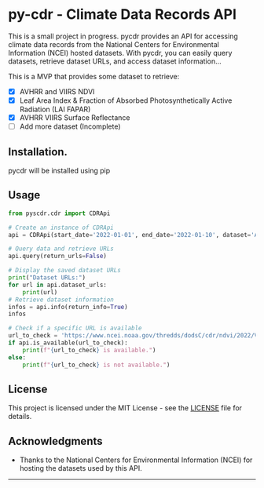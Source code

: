 # py-cdr - Climate Data Records API

This is a small project in progress. pycdr provides an API for accessing climate data records from the National Centers for Environmental Information (NCEI) hosted datasets. With pycdr, you can easily query datasets, retrieve dataset URLs, and access dataset information...

This is a MVP that provides some dataset to retrieve: 

- [x] AVHRR and VIIRS NDVI
- [x] Leaf Area Index & Fraction of Absorbed Photosynthetically Active Radiation (LAI FAPAR)
- [x] AVHRR VIIRS Surface Reflectance
- [ ] Add more dataset (Incomplete)

## Installation.

pycdr will be installed using pip

## Usage

```python
from pyscdr.cdr import CDRApi

# Create an instance of CDRApi
api = CDRApi(start_date='2022-01-01', end_date='2022-01-10', dataset='AVHRR_VIIRS_NDVI_V5')

# Query data and retrieve URLs
api.query(return_urls=False)

# Display the saved dataset URLs
print("Dataset URLs:")
for url in api.dataset_urls:
    print(url)
# Retrieve dataset information
infos = api.info(return_info=True)
infos

# Check if a specific URL is available
url_to_check = 'https://www.ncei.noaa.gov/thredds/dodsC/cdr/ndvi/2022/VIIRS-Land_v001-preliminary_NPP13C1_S-NPP_20220101_c20220419212429.nc'
if api.is_available(url_to_check):
    print(f"{url_to_check} is available.")
else:
    print(f"{url_to_check} is not available.")
```

## License

This project is licensed under the MIT License - see the [LICENSE](LICENSE) file for details.

## Acknowledgments

- Thanks to the National Centers for Environmental Information (NCEI) for hosting the datasets used by this API.

---
